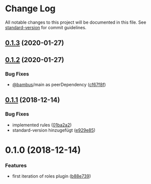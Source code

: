 # Change Log

All notable changes to this project will be documented in this file. See [standard-version](https://github.com/conventional-changelog/standard-version) for commit guidelines.

<a name="0.1.3"></a>
## [0.1.3](https://github.com/piceaTech/bambus-roles/compare/v0.1.2...v0.1.3) (2020-01-27)



<a name="0.1.2"></a>
## [0.1.2](https://github.com/piceaTech/bambus-roles/compare/v0.1.1...v0.1.2) (2020-01-27)


### Bug Fixes

* [@bambus](https://github.com/bambus)/main as peerDependency ([cf67f8f](https://github.com/piceaTech/bambus-roles/commit/cf67f8f))



<a name="0.1.1"></a>
## [0.1.1](https://github.com/piceaTech/bambus-roles/compare/v0.1.0...v0.1.1) (2018-12-14)


### Bug Fixes

* implemented rules ([01ba2a2](https://github.com/piceaTech/bambus-roles/commit/01ba2a2))
* standard-version hinzugefügt ([e929e85](https://github.com/piceaTech/bambus-roles/commit/e929e85))



<a name="0.1.0"></a>
# 0.1.0 (2018-12-14)


### Features

* first iteration of roles plugin ([b88e739](https://github.com/piceaTech/bambus-roles/commit/b88e739))
